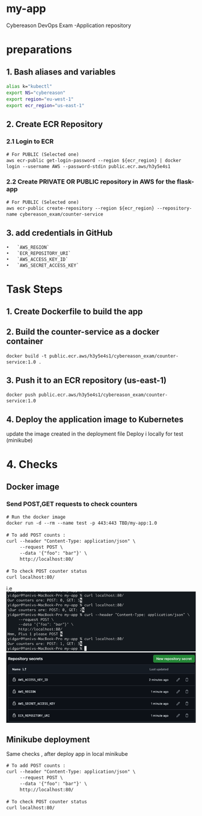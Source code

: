 # my-app
Cybereason DevOps Exam -Application repository 

# preparations 
## 1. Bash aliases and variables  
```sh
alias k="kubectl"
export NS="cybereason"
export region="eu-west-1"
export ecr_region="us-east-1"
```
## 2. Create ECR Repository

### 2.1 Login to ECR
```shell 
# For PUBLIC (Selected one) 
aws ecr-public get-login-password --region ${ecr_region} | docker login --username AWS --password-stdin public.ecr.aws/h3y5e4s1
``` 

### 2.2 Create PRIVATE OR PUBLIC repository in AWS for the flask-app
```shell
# For PUBLIC (Selected one)  
aws ecr-public create-repository --region ${ecr_region} --repository-name cybereason_exam/counter-service
```
## 3. add credentials in GitHub
	•	`AWS_REGION`
	•	`ECR_REPOSITORY_URI`
	•	`AWS_ACCESS_KEY_ID`
	•	`AWS_SECRET_ACCESS_KEY`

# Task Steps
## 1. Create Dockerfile to build the app 

## 2. Build the counter-service as a docker container 
```shell
docker build -t public.ecr.aws/h3y5e4s1/cybereason_exam/counter-service:1.0 .
```

## 3. Push it to an ECR repository (us-east-1)
```shell
docker push public.ecr.aws/h3y5e4s1/cybereason_exam/counter-service:1.0
```
## 4. Deploy the application image to Kubernetes 
update the image created in the deployment file 
Deploy i locally for test (minikube) 


# 4. Checks 
## Docker image 
### Send POST,GET requests to check counters 
```shell
# Run the docker image 
docker run -d --rm --name test -p 443:443 TBD/my-app:1.0

# To add POST counts : 
curl --header "Content-Type: application/json" \
     --request POST \
     --data '{"foo": "bar"}' \
     http://localhost:80/
 
# To check POST counter status    
curl localhost:80/     
```

i.e 
![img_1.png](img_1.png)![img.png](img.png)

## Minikube deployment
Same checks , after deploy app in local minikube
```shell
# To add POST counts : 
curl --header "Content-Type: application/json" \
     --request POST \
     --data '{"foo": "bar"}' \
     http://localhost:80/
 
# To check POST counter status    
curl localhost:80/     
```